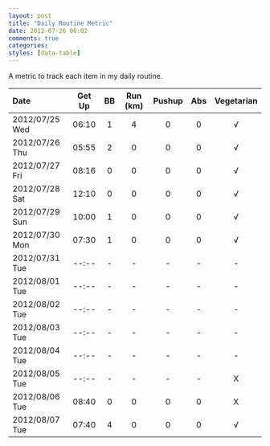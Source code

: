 ```yaml
---
layout: post
title: "Daily Routine Metric"
date: 2012-07-26 06:02
comments: true
categories: 
styles: [data-table]
---
```


A metric to track each item in my daily routine.

<!-- more -->

Date           |  Get Up  |  BB |  Run (km) | Pushup | Abs | Vegetarian
:--------------|:--------:|:---:|:---------:|:------:|:---:|:----------:
2012/07/25 Wed |  06:10   |  1  |     4     |    0   |  0  | √
2012/07/26 Thu |  05:55   |  2  |     0     |    0   |  0  | √
2012/07/27 Fri |  08:16   |  0  |     0     |    0   |  0  | √
2012/07/28 Sat |  12:10   |  0  |     0     |    0   |  0  | √
2012/07/29 Sun |  10:00   |  1  |     0     |    0   |  0  | √
2012/07/30 Mon |  07:30   |  1  |     0     |    0   |  0  | √
2012/07/31 Tue |  --:--   |  -  |     -     |    -   |  -  | -
2012/08/01 Tue |  --:--   |  -  |     -     |    -   |  -  | -
2012/08/02 Tue |  --:--   |  -  |     -     |    -   |  -  | -
2012/08/03 Tue |  --:--   |  -  |     -     |    -   |  -  | -
2012/08/04 Tue |  --:--   |  -  |     -     |    -   |  -  | -
2012/08/05 Tue |  --:--   |  -  |     -     |    -   |  -  | X
2012/08/06 Tue |  08:40   |  0  |     0     |    0   |  0  | X
2012/08/07 Tue |  07:40   |  4  |     0     |    0   |  0  | √
